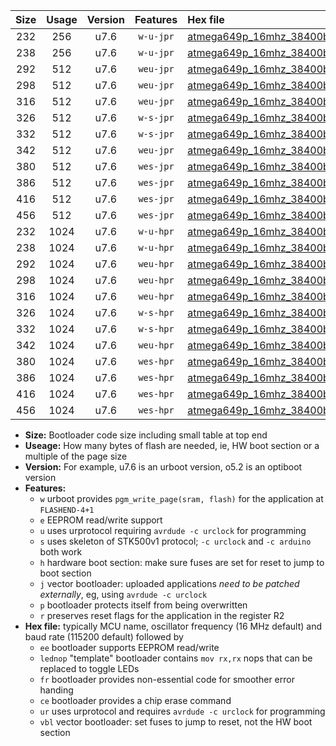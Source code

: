 |Size|Usage|Version|Features|Hex file|
|:-:|:-:|:-:|:-:|:--|
|232|256|u7.6|`w-u-jpr`|[atmega649p_16mhz_38400bps_ur_vbl.hex](https://raw.githubusercontent.com/stefanrueger/urboot/main//atmega649p_16mhz_38400bps_ur_vbl.hex)|
|238|256|u7.6|`w-u-jpr`|[atmega649p_16mhz_38400bps_lednop_ur_vbl.hex](https://raw.githubusercontent.com/stefanrueger/urboot/main//atmega649p_16mhz_38400bps_lednop_ur_vbl.hex)|
|292|512|u7.6|`weu-jpr`|[atmega649p_16mhz_38400bps_ee_ur_vbl.hex](https://raw.githubusercontent.com/stefanrueger/urboot/main//atmega649p_16mhz_38400bps_ee_ur_vbl.hex)|
|298|512|u7.6|`weu-jpr`|[atmega649p_16mhz_38400bps_ee_lednop_ur_vbl.hex](https://raw.githubusercontent.com/stefanrueger/urboot/main//atmega649p_16mhz_38400bps_ee_lednop_ur_vbl.hex)|
|316|512|u7.6|`weu-jpr`|[atmega649p_16mhz_38400bps_ee_lednop_fr_ur_vbl.hex](https://raw.githubusercontent.com/stefanrueger/urboot/main//atmega649p_16mhz_38400bps_ee_lednop_fr_ur_vbl.hex)|
|326|512|u7.6|`w-s-jpr`|[atmega649p_16mhz_38400bps_vbl.hex](https://raw.githubusercontent.com/stefanrueger/urboot/main//atmega649p_16mhz_38400bps_vbl.hex)|
|332|512|u7.6|`w-s-jpr`|[atmega649p_16mhz_38400bps_lednop_vbl.hex](https://raw.githubusercontent.com/stefanrueger/urboot/main//atmega649p_16mhz_38400bps_lednop_vbl.hex)|
|342|512|u7.6|`weu-jpr`|[atmega649p_16mhz_38400bps_ee_lednop_fr_ce_ur_vbl.hex](https://raw.githubusercontent.com/stefanrueger/urboot/main//atmega649p_16mhz_38400bps_ee_lednop_fr_ce_ur_vbl.hex)|
|380|512|u7.6|`wes-jpr`|[atmega649p_16mhz_38400bps_ee_vbl.hex](https://raw.githubusercontent.com/stefanrueger/urboot/main//atmega649p_16mhz_38400bps_ee_vbl.hex)|
|386|512|u7.6|`wes-jpr`|[atmega649p_16mhz_38400bps_ee_lednop_vbl.hex](https://raw.githubusercontent.com/stefanrueger/urboot/main//atmega649p_16mhz_38400bps_ee_lednop_vbl.hex)|
|416|512|u7.6|`wes-jpr`|[atmega649p_16mhz_38400bps_ee_lednop_fr_vbl.hex](https://raw.githubusercontent.com/stefanrueger/urboot/main//atmega649p_16mhz_38400bps_ee_lednop_fr_vbl.hex)|
|456|512|u7.6|`wes-jpr`|[atmega649p_16mhz_38400bps_ee_lednop_fr_ce_vbl.hex](https://raw.githubusercontent.com/stefanrueger/urboot/main//atmega649p_16mhz_38400bps_ee_lednop_fr_ce_vbl.hex)|
|232|1024|u7.6|`w-u-hpr`|[atmega649p_16mhz_38400bps_ur.hex](https://raw.githubusercontent.com/stefanrueger/urboot/main//atmega649p_16mhz_38400bps_ur.hex)|
|238|1024|u7.6|`w-u-hpr`|[atmega649p_16mhz_38400bps_lednop_ur.hex](https://raw.githubusercontent.com/stefanrueger/urboot/main//atmega649p_16mhz_38400bps_lednop_ur.hex)|
|292|1024|u7.6|`weu-hpr`|[atmega649p_16mhz_38400bps_ee_ur.hex](https://raw.githubusercontent.com/stefanrueger/urboot/main//atmega649p_16mhz_38400bps_ee_ur.hex)|
|298|1024|u7.6|`weu-hpr`|[atmega649p_16mhz_38400bps_ee_lednop_ur.hex](https://raw.githubusercontent.com/stefanrueger/urboot/main//atmega649p_16mhz_38400bps_ee_lednop_ur.hex)|
|316|1024|u7.6|`weu-hpr`|[atmega649p_16mhz_38400bps_ee_lednop_fr_ur.hex](https://raw.githubusercontent.com/stefanrueger/urboot/main//atmega649p_16mhz_38400bps_ee_lednop_fr_ur.hex)|
|326|1024|u7.6|`w-s-hpr`|[atmega649p_16mhz_38400bps.hex](https://raw.githubusercontent.com/stefanrueger/urboot/main//atmega649p_16mhz_38400bps.hex)|
|332|1024|u7.6|`w-s-hpr`|[atmega649p_16mhz_38400bps_lednop.hex](https://raw.githubusercontent.com/stefanrueger/urboot/main//atmega649p_16mhz_38400bps_lednop.hex)|
|342|1024|u7.6|`weu-hpr`|[atmega649p_16mhz_38400bps_ee_lednop_fr_ce_ur.hex](https://raw.githubusercontent.com/stefanrueger/urboot/main//atmega649p_16mhz_38400bps_ee_lednop_fr_ce_ur.hex)|
|380|1024|u7.6|`wes-hpr`|[atmega649p_16mhz_38400bps_ee.hex](https://raw.githubusercontent.com/stefanrueger/urboot/main//atmega649p_16mhz_38400bps_ee.hex)|
|386|1024|u7.6|`wes-hpr`|[atmega649p_16mhz_38400bps_ee_lednop.hex](https://raw.githubusercontent.com/stefanrueger/urboot/main//atmega649p_16mhz_38400bps_ee_lednop.hex)|
|416|1024|u7.6|`wes-hpr`|[atmega649p_16mhz_38400bps_ee_lednop_fr.hex](https://raw.githubusercontent.com/stefanrueger/urboot/main//atmega649p_16mhz_38400bps_ee_lednop_fr.hex)|
|456|1024|u7.6|`wes-hpr`|[atmega649p_16mhz_38400bps_ee_lednop_fr_ce.hex](https://raw.githubusercontent.com/stefanrueger/urboot/main//atmega649p_16mhz_38400bps_ee_lednop_fr_ce.hex)|

- **Size:** Bootloader code size including small table at top end
- **Useage:** How many bytes of flash are needed, ie, HW boot section or a multiple of the page size
- **Version:** For example, u7.6 is an urboot version, o5.2 is an optiboot version
- **Features:**
  + `w` urboot provides `pgm_write_page(sram, flash)` for the application at `FLASHEND-4+1`
  + `e` EEPROM read/write support
  + `u` uses urprotocol requiring `avrdude -c urclock` for programming
  + `s` uses skeleton of STK500v1 protocol; `-c urclock` and `-c arduino` both work
  + `h` hardware boot section: make sure fuses are set for reset to jump to boot section
  + `j` vector bootloader: uploaded applications *need to be patched externally*, eg, using `avrdude -c urclock`
  + `p` bootloader protects itself from being overwritten
  + `r` preserves reset flags for the application in the register R2
- **Hex file:** typically MCU name, oscillator frequency (16 MHz default) and baud rate (115200 default) followed by
  + `ee` bootloader supports EEPROM read/write
  + `lednop` "template" bootloader contains `mov rx,rx` nops that can be replaced to toggle LEDs
  + `fr` bootloader provides non-essential code for smoother error handing
  + `ce` bootloader provides a chip erase command
  + `ur` uses urprotocol and requires `avrdude -c urclock` for programming
  + `vbl` vector bootloader: set fuses to jump to reset, not the HW boot section
